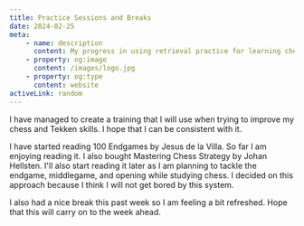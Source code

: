 ```yaml
---
title: Practice Sessions and Breaks
date: 2024-02-25
meta:
    - name: description
      content: My progress in using retrieval practice for learning chess and Tekken.
    - property: og:image
      content: /images/logo.jpg
    - property: og:type
      content: website
activeLink: random
---
```


<script setup>
import BlogPost from './.vitepress/theme/components/BlogPost.vue';
</script>

<BlogPost>
  <div>
I have managed to create a training that I will use when trying to improve my chess and Tekken skills. I hope that I can be consistent with it.

I have started reading 100 Endgames by Jesus de la Villa. So far I am enjoying reading it. I also bought Mastering Chess Strategy by Johan Hellsten. I'll also start reading it later as I am planning to tackle the endgame, middlegame, and opening while studying chess. I decided on this approach because I think I will not get bored by this system.

I also had a nice break this past week so I am feeling a bit refreshed. Hope that this will carry on to the week ahead.

  </div>
</BlogPost>
